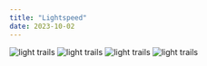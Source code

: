 ```yaml
---
title: "Lightspeed"
date: 2023-10-02
---
```

![light trails](/images/lightspeed/lightspeed1.JPG)
![light trails](/images/lightspeed/lightspeed2.JPG)
![light trails](/images/lightspeed/lightspeed3.JPG)
![light trails](/images/lightspeed/lightspeed4.JPG)
